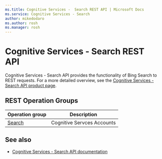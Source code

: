 ```yaml
---
ms.title: Cognitive Services -  Search REST API | Microsoft Docs
ms.service: Cognitive Services - Search
author: mikedodaro
ms.author: rosh
ms.manager: rosh
---
```


# Cognitive Services - Search REST API

Cognitive Services - Search API provides the functionality of Bing Search to REST requests. For a more detailed overview, see the [Cognitive Services - Search API product page](https://azure.microsoft.com/en-us/services/cognitive-services/directory/search/).

## REST Operation Groups

| Operation group | Description                                                        |
|-----------------|--------------------------------------------------------------------|
| [Search](~/docs-ref-autogen/cognitiveservices/CognitiveServicesAccounts.yml)  | Cognitive Servces Accounts |

## See also

- [Cognitive Services - Search API documentation](https://azure.microsoft.com/en-us/services/cognitive-services/bing-web-search-api/)